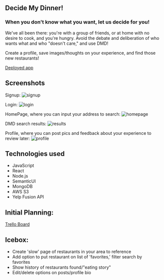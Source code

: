 ## Decide My Dinner!
### When you don't know what you want, let us decide for you!

We've all been there: you're with a group of friends, or at home with no desire to cook, and you're hungry. Avoid the debate and deliberation of who wants what and who "doesn't care," and use DMD!

Create a profile, save images/thoughts on your experience, and find those new restaurants!

[Deployed app](https://dmdbeyond.herokuapp.com/)

## Screenshots

Signup:
![signup](https://i.imgur.com/27D5LGZ.png)

Login:
![login](https://i.imgur.com/Bbl7U7n.png)

HomePage, where you can input your address to search:
![homepage](https://i.imgur.com/Rehp3lN.png)

DMD search results:
![results](https://i.imgur.com/kBEKqNS.png)

Profile, where you can post pics and feedback about your experience to review later:
![profile](https://i.imgur.com/5KhQhQw.png)

## Technologies used

* JavaScript
* React
* Node.js
* SemanticUI
* MongoDB
* AWS S3
* Yelp Fusion API

## Initial Planning:

[Trello Board](https://trello.com/b/jeTV9f50/dmd-beyond)

## Icebox:

* Create 'slow' page of restaurants in your area to reference
* Add option to put restaurant on list of 'favorites,' filter search by favorites
* Show history of restaurants found/"eating story"
* Edit/delete options on posts/profile bio